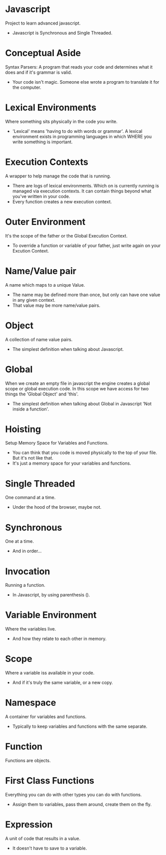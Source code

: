 # Javascript
Project to learn advanced javascript.
* Javascript is Synchronous and Single Threaded.

# Conceptual Aside
Syntax Parsers: A program that reads your code and determines what it does and if it's grammar is valid.
* Your code isn't magic. Someone else wrote a program to translate it for the computer.

# Lexical Environments
Where something sits physically in the code you write.
* 'Lexical' means 'having to do with words or grammar'. A lexical environment exists in programming languages in which WHERE you write something is important.

# Execution Contexts
A wrapper to help manage the code that is running.
* There are logs of lexical environments. Which on is currently running is managed via execution contexts. It can contain things beyond what you've written in your code.
* Every function creates a new execution context.

# Outer Environment
It's the scope of the father or the Global Execution Context.
* To override a function or variable of your father, just write again on your Excution Context.

# Name/Value pair
A name which maps to a unique Value.
* The name may  be defined more than once, but only can have one value in any given context.
* That value may be more name/value pairs.

# Object
A collection of name value pairs.
* The simplest definition when talking about Javascript.

# Global
When we create an empty file in javascript the engine creates a global scope or global execution code. In this scope we have access for two things the 'Global Object' and 'this'.
* The simplest definition when talking about Global in Javascript 'Not inside a function'.

# Hoisting
Setup Memory Space for Variables and Functions.
* You can think that you code is moved physically to the top of your file. But it's not like that.
* It's just a memory space for your variables and functions.

# Single Threaded
One command at a time.
* Under the hood of the browser, maybe not.

# Synchronous
One at a time.
* And in order...

# Invocation
Running a function.
* In Javascript, by using parenthesis ().

# Variable Environment
Where the variables live.
* And how they relate to each other in memory.

# Scope 
Where a variable iss available in your code.
* And if it's truly the same variable, or a new copy.

# Namespace
A container for variables and functions.
* Typically to keep variables and functions with the same separate.

# Function
Functions are objects.

# First Class Functions
Everything you can do with other types you can do with functions.
* Assign them to variables, pass them around, create them on the fly.

# Expression
A unit of code that results in a value.
* It doesn't have to save to a variable.